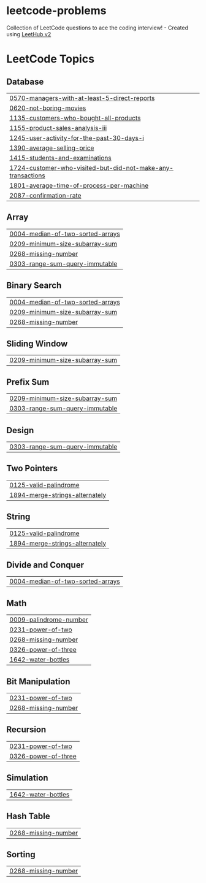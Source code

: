 # leetcode-problems
Collection of LeetCode questions to ace the coding interview! - Created using [LeetHub v2](https://github.com/arunbhardwaj/LeetHub-2.0)

<!---LeetCode Topics Start-->
# LeetCode Topics
## Database
|  |
| ------- |
| [0570-managers-with-at-least-5-direct-reports](https://github.com/mrmoon007/leetcode-problems/tree/master/0570-managers-with-at-least-5-direct-reports) |
| [0620-not-boring-movies](https://github.com/mrmoon007/leetcode-problems/tree/master/0620-not-boring-movies) |
| [1135-customers-who-bought-all-products](https://github.com/mrmoon007/leetcode-problems/tree/master/1135-customers-who-bought-all-products) |
| [1155-product-sales-analysis-iii](https://github.com/mrmoon007/leetcode-problems/tree/master/1155-product-sales-analysis-iii) |
| [1245-user-activity-for-the-past-30-days-i](https://github.com/mrmoon007/leetcode-problems/tree/master/1245-user-activity-for-the-past-30-days-i) |
| [1390-average-selling-price](https://github.com/mrmoon007/leetcode-problems/tree/master/1390-average-selling-price) |
| [1415-students-and-examinations](https://github.com/mrmoon007/leetcode-problems/tree/master/1415-students-and-examinations) |
| [1724-customer-who-visited-but-did-not-make-any-transactions](https://github.com/mrmoon007/leetcode-problems/tree/master/1724-customer-who-visited-but-did-not-make-any-transactions) |
| [1801-average-time-of-process-per-machine](https://github.com/mrmoon007/leetcode-problems/tree/master/1801-average-time-of-process-per-machine) |
| [2087-confirmation-rate](https://github.com/mrmoon007/leetcode-problems/tree/master/2087-confirmation-rate) |
## Array
|  |
| ------- |
| [0004-median-of-two-sorted-arrays](https://github.com/mrmoon007/leetcode-problems/tree/master/0004-median-of-two-sorted-arrays) |
| [0209-minimum-size-subarray-sum](https://github.com/mrmoon007/leetcode-problems/tree/master/0209-minimum-size-subarray-sum) |
| [0268-missing-number](https://github.com/mrmoon007/leetcode-problems/tree/master/0268-missing-number) |
| [0303-range-sum-query-immutable](https://github.com/mrmoon007/leetcode-problems/tree/master/0303-range-sum-query-immutable) |
## Binary Search
|  |
| ------- |
| [0004-median-of-two-sorted-arrays](https://github.com/mrmoon007/leetcode-problems/tree/master/0004-median-of-two-sorted-arrays) |
| [0209-minimum-size-subarray-sum](https://github.com/mrmoon007/leetcode-problems/tree/master/0209-minimum-size-subarray-sum) |
| [0268-missing-number](https://github.com/mrmoon007/leetcode-problems/tree/master/0268-missing-number) |
## Sliding Window
|  |
| ------- |
| [0209-minimum-size-subarray-sum](https://github.com/mrmoon007/leetcode-problems/tree/master/0209-minimum-size-subarray-sum) |
## Prefix Sum
|  |
| ------- |
| [0209-minimum-size-subarray-sum](https://github.com/mrmoon007/leetcode-problems/tree/master/0209-minimum-size-subarray-sum) |
| [0303-range-sum-query-immutable](https://github.com/mrmoon007/leetcode-problems/tree/master/0303-range-sum-query-immutable) |
## Design
|  |
| ------- |
| [0303-range-sum-query-immutable](https://github.com/mrmoon007/leetcode-problems/tree/master/0303-range-sum-query-immutable) |
## Two Pointers
|  |
| ------- |
| [0125-valid-palindrome](https://github.com/mrmoon007/leetcode-problems/tree/master/0125-valid-palindrome) |
| [1894-merge-strings-alternately](https://github.com/mrmoon007/leetcode-problems/tree/master/1894-merge-strings-alternately) |
## String
|  |
| ------- |
| [0125-valid-palindrome](https://github.com/mrmoon007/leetcode-problems/tree/master/0125-valid-palindrome) |
| [1894-merge-strings-alternately](https://github.com/mrmoon007/leetcode-problems/tree/master/1894-merge-strings-alternately) |
## Divide and Conquer
|  |
| ------- |
| [0004-median-of-two-sorted-arrays](https://github.com/mrmoon007/leetcode-problems/tree/master/0004-median-of-two-sorted-arrays) |
## Math
|  |
| ------- |
| [0009-palindrome-number](https://github.com/mrmoon007/leetcode-problems/tree/master/0009-palindrome-number) |
| [0231-power-of-two](https://github.com/mrmoon007/leetcode-problems/tree/master/0231-power-of-two) |
| [0268-missing-number](https://github.com/mrmoon007/leetcode-problems/tree/master/0268-missing-number) |
| [0326-power-of-three](https://github.com/mrmoon007/leetcode-problems/tree/master/0326-power-of-three) |
| [1642-water-bottles](https://github.com/mrmoon007/leetcode-problems/tree/master/1642-water-bottles) |
## Bit Manipulation
|  |
| ------- |
| [0231-power-of-two](https://github.com/mrmoon007/leetcode-problems/tree/master/0231-power-of-two) |
| [0268-missing-number](https://github.com/mrmoon007/leetcode-problems/tree/master/0268-missing-number) |
## Recursion
|  |
| ------- |
| [0231-power-of-two](https://github.com/mrmoon007/leetcode-problems/tree/master/0231-power-of-two) |
| [0326-power-of-three](https://github.com/mrmoon007/leetcode-problems/tree/master/0326-power-of-three) |
## Simulation
|  |
| ------- |
| [1642-water-bottles](https://github.com/mrmoon007/leetcode-problems/tree/master/1642-water-bottles) |
## Hash Table
|  |
| ------- |
| [0268-missing-number](https://github.com/mrmoon007/leetcode-problems/tree/master/0268-missing-number) |
## Sorting
|  |
| ------- |
| [0268-missing-number](https://github.com/mrmoon007/leetcode-problems/tree/master/0268-missing-number) |
<!---LeetCode Topics End-->